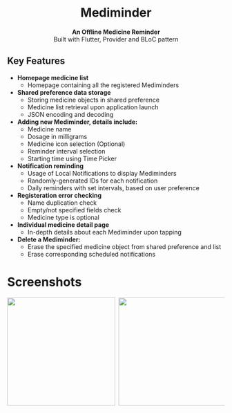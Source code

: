 <h1 align="center">Mediminder</h1>

<div align="center">
  <strong>An Offline Medicine Reminder</strong>
</div>

<div align="center">
  Built with Flutter, Provider and BLoC pattern
</div>

## Key Features
* __Homepage medicine list__ 
  * Homepage containing all the registered Mediminders
* __Shared preference data storage__ 
  * Storing medicine objects in shared preference
  * Medicine list retrieval upon application launch
  * JSON encoding and decoding
* __Adding new Mediminder, details include:__ 
  * Medicine name
  * Dosage in milligrams
  * Medicine icon selection (Optional)
  * Reminder interval selection
  * Starting time using Time Picker
* __Notification reminding__
  * Usage of Local Notifications to display Mediminders
  * Randomly-generated IDs for each notification
  * Daily reminders with set intervals, based on user preference
* __Registeration error checking__ 
  * Name duplication check
  * Empty/not specified fields check
  * Medicine type is optional
* __Individual medicine detail page__ 
  * In-depth details about each Mediminder upon tapping
* __Delete a Mediminder:__ 
  * Erase the specified medicine object from shared preference and list
  * Erase corresponding scheduled notifications 


# Screenshots
<pre>
<img src="screenshots/7.jpg" width="250"> <img src="screenshots/2.jpg" width="250"> <img src="screenshots/3.jpg" width="250"> <img src="screenshots/4.jpg" width="250"> <img src="screenshots/5.jpg" width="250"> <img src="screenshots/6.jpg" width="250"> <img src="screenshots/1.jpg" width="250"> <img src="screenshots/8.jpg" width="250">  

</pre>
